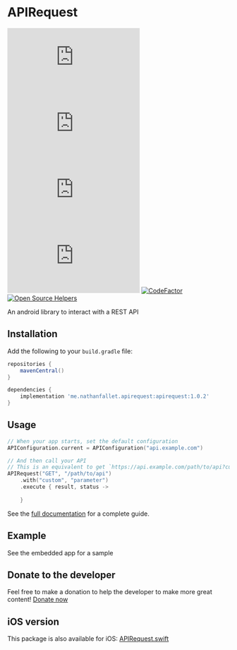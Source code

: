 # APIRequest

[![License](https://img.shields.io/github/license/GroupeMINASTE/APIRequest.java)](LICENSE)
[![Issues](https://img.shields.io/github/issues/GroupeMINASTE/APIRequest.java)]()
[![Pull Requests](https://img.shields.io/github/issues-pr/GroupeMINASTE/APIRequest.java)]()
[![Code Size](https://img.shields.io/github/languages/code-size/GroupeMINASTE/APIRequest.java)]()
[![CodeFactor](https://www.codefactor.io/repository/github/groupeminaste/apirequest.java/badge)](https://www.codefactor.io/repository/github/groupeminaste/apirequest.java)
[![Open Source Helpers](https://www.codetriage.com/groupeminaste/apirequest.java/badges/users.svg)](https://www.codetriage.com/groupeminaste/apirequest.java)

An android library to interact with a REST API

## Installation

Add the following to your `build.gradle` file:

```groovy
repositories {
    mavenCentral()
}

dependencies {
    implementation 'me.nathanfallet.apirequest:apirequest:1.0.2'
}
```

## Usage

```kotlin
// When your app starts, set the default configuration
APIConfiguration.current = APIConfiguration("api.example.com")

// And then call your API
// This is an equivalent to get `https://api.example.com/path/to/api?custom=parameter` and parse the response from JSON
APIRequest("GET", "/path/to/api")
    .with("custom", "parameter")
    .execute { result, status ->
        
    }
```

See the [full documentation](documentation.md) for a complete guide.

## Example

See the embedded app for a sample

## Donate to the developer

Feel free to make a donation to help the developer to make more great content! [Donate now](https://paypal.me/NathanFallet)

## iOS version

This package is also available for iOS: [APIRequest.swift](https://github.com/GroupeMINASTE/APIRequest.swift)
